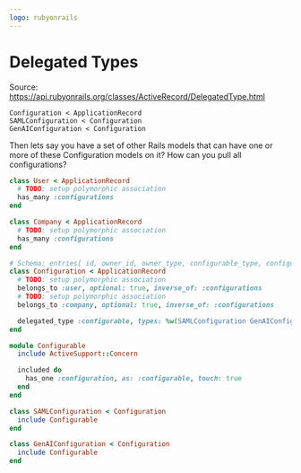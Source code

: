 ```yaml
---
logo: rubyonrails
---
```


# Delegated Types

Source: https://api.rubyonrails.org/classes/ActiveRecord/DelegatedType.html

```
Configuration < ApplicationRecord
SAMLConfiguration < Configuration
GenAIConfiguration < Configuration
```

Then lets say you have a set of other Rails models that can have one or more of these Configuration models on it? How can you pull all configurations?

```ruby
class User < ApplicationRecord
  # TODO: setup polymorphic association
  has_many :configurations
end

class Company < ApplicationRecord
  # TODO: setup polymorphic association
  has_many :configurations
end
```


```ruby
# Schema: entries[ id, owner_id, owner_type, configurable_type, configurable_id, created_at, updated_at]
class Configuration < ApplicationRecord
  # TODO: setup polymorphic association
  belongs_to :user, optional: true, inverse_of: :configurations
  # TODO: setup polymorphic association
  belongs_to :company, optional: true, inverse_of: :configurations

  delegated_type :configurable, types: %w(SAMLConfiguration GenAIConfiguration)
end

module Configurable
  include ActiveSupport::Concern

  included do
    has_one :configuration, as: :configurable, touch: true
  end
end

class SAMLConfiguration < Configuration
  include Configurable
end

class GenAIConfiguration < Configuration
  include Configurable
end
```
